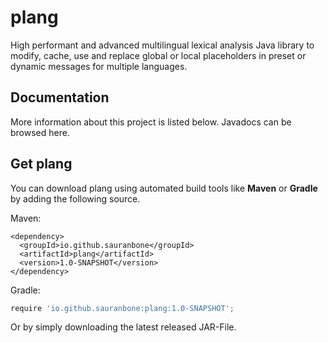 # plang
High performant and advanced multilingual lexical analysis Java library to modify, cache, use and replace global or local placeholders in preset or dynamic messages for multiple languages.

## Documentation
More information about this project is listed below. Javadocs can be browsed here.

## Get plang
You can download plang using automated build tools like **Maven** or **Gradle** by adding the following source.

Maven:

```maven
<dependency>
  <groupId>io.github.sauranbone</groupId>
  <artifactId>plang</artifactId>
  <version>1.0-SNAPSHOT</version>
</dependency>
```

Gradle:

```gradle
require 'io.github.sauranbone:plang:1.0-SNAPSHOT';
```

Or by simply downloading the latest released JAR-File.
